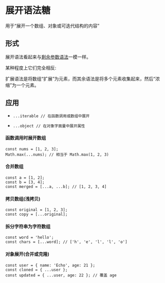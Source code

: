# 展开语法糖

用于“展开一个数组、对象或可迭代结构的内容”

## 形式

展开语法看起来与[剩余参数语法](../../algorithm/js-1.创建Hello%20World函数.md)一模一样。

某种程度上它们完全相反:

扩展语法是将数组“扩展”为元素，而其余语法是将多个元素收集起来，然后“浓缩”为一个元素。

## 应用

- `...iterable // 在函数调用或数组中展开`

- `...object // 在对象字面量中展开属性`

#### 函数调用时展开数组

```
const nums = [1, 2, 3];
Math.max(...nums); // 相当于 Math.max(1, 2, 3)
```

#### 合并数组

```
const a = [1, 2];
const b = [3, 4];
const merged = [...a, ...b]; // [1, 2, 3, 4]
```

#### 拷贝数组(浅拷贝)

```
const original = [1, 2, 3];
const copy = [...original];
```

#### 拆分字符串为字符数组

```
const word = 'hello';
const chars = [...word]; // ['h', 'e', 'l', 'l', 'o']
```

#### 对象展开(合并或克隆)

```
const user = { name: 'Echo', age: 21 };
const cloned = { ...user };
const updated = { ...user, age: 22 }; // 覆盖 age
```
